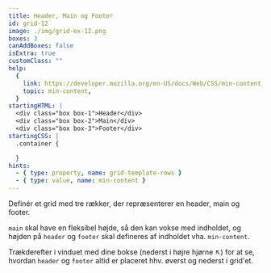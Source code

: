 ```yaml
---
title: Header, Main og Footer
id: grid-12
image: ./img/grid-ex-12.png
boxes: 3
canAddBoxes: false
isExtra: true
customClass: ""
help:
  {
    link: https://developer.mozilla.org/en-US/docs/Web/CSS/min-content,
    topic: min-content,
  }
startingHTML: |
  <div class="box box-1">Header</div>
  <div class="box box-2">Main</div>
  <div class="box box-3">Footer</div>
startingCSS: |
  .container {

  }
hints:
  - { type: property, name: grid-template-rows }
  - { type: value, name: min-content }
---
```


Definér et grid med tre rækker, der repræsenterer en header, main og footer.

`main` skal have en fleksibel højde, så den kan vokse med indholdet, og højden på `header` og `footer` skal defineres af indholdet vha. `min-content`.

Trækderefter i vinduet med dine bokse (nederst i højre hjørne <span class="resize">↖</span>) for at se, hvordan `header` og `footer` altid er placeret hhv. øverst og nederst i grid'et.
